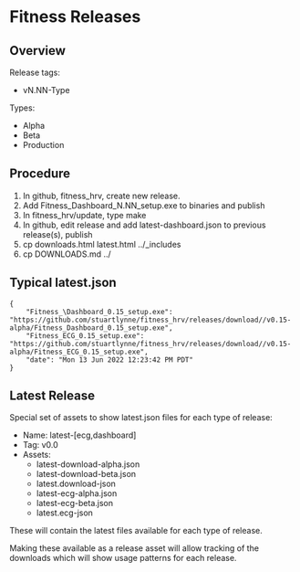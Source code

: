 # Fitness Releases
    
## Overview
    
Release tags:

- vN.NN-Type

Types:

- Alpha 
- Beta
- Production


## Procedure

1. In github, fitness\_hrv, create new release.
2. Add Fitness\_Dashboard\_N.NN\_setup.exe to binaries and publish
3. In fitness\_hrv/update, type make
4. In github, edit release and add latest-dashboard.json to previous release(s), publish
5. cp downloads.html latest.html ../_includes
6. cp DOWNLOADS.md ../


## Typical latest.json
```
{
    "Fitness_\Dashboard_0.15_setup.exe": "https://github.com/stuartlynne/fitness_hrv/releases/download//v0.15-alpha/Fitness_Dashboard_0.15_setup.exe",
    "Fitness_ECG_0.15_setup.exe": "https://github.com/stuartlynne/fitness_hrv/releases/download//v0.15-alpha/Fitness_ECG_0.15_setup.exe",
    "date": "Mon 13 Jun 2022 12:23:42 PM PDT"
} 
```


## Latest Release

Special set of assets to show latest.json files for each type of release:

- Name: latest-[ecg,dashboard]
- Tag: v0.0
- Assets:
    - latest-download-alpha.json
    - latest-download-beta.json
    - latest.download-json
    - latest-ecg-alpha.json
    - latest-ecg-beta.json
    - latest.ecg-json
    
These will contain the latest files available for each type of release.

Making these available as a release asset will allow tracking of the downloads which will show
usage patterns for each release.
